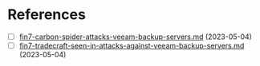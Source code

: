 # References

* [ ] [fin7-carbon-spider-attacks-veeam-backup-servers.md](fin7-carbon-spider-attacks-veeam-backup-servers.md "mention") (2023-05-04)
* [ ] [fin7-tradecraft-seen-in-attacks-against-veeam-backup-servers.md](fin7-tradecraft-seen-in-attacks-against-veeam-backup-servers.md "mention") (2023-05-04)
